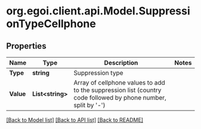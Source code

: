 
# org.egoi.client.api.Model.SuppressionTypeCellphone

## Properties

Name | Type | Description | Notes
------------ | ------------- | ------------- | -------------
**Type** | **string** | Suppression type | 
**Value** | **List&lt;string&gt;** | Array of cellphone values to add to the suppression list (country code followed by phone number, split by &#39;-&#39;) | 

[[Back to Model list]](../README.md#documentation-for-models)
[[Back to API list]](../README.md#documentation-for-api-endpoints)
[[Back to README]](../README.md)

